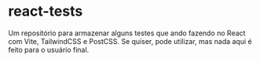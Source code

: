 # react-tests

Um repositório para armazenar alguns testes que ando fazendo no React com Vite, TailwindCSS e PostCSS. Se quiser, pode utilizar, mas nada aqui é feito para o usuário final.